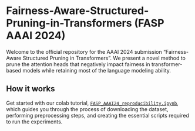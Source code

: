 # Fairness-Aware-Structured-Pruning-in-Transformers (FASP AAAI 2024)
Welcome to the official repository for the AAAI 2024 submission “Fairness-Aware Structured Pruning in Transformers”. We present a novel method to prune the attention heads that negatively impact fairness in transformer-based models while retaining most of the language modeling ability.

## How it works
Get started with our colab tutorial, [`FASP_AAAI24_reproducibility.ipynb`](https://colab.research.google.com/drive/1aRs867Y7rAuBLj8bc9Rwm-paKiHFac8F?authuser=1), which guides you through the process of downloading the dataset, performing preprocessing steps, and creating the essential scripts required to run the experiments. 


